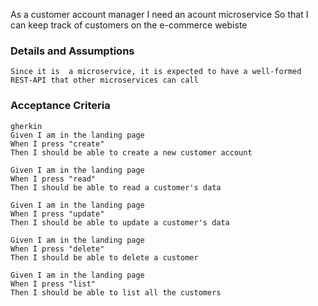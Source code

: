 As a customer account manager 
I need an acount microservice 
So that I can keep track of customers on the e-commerce webiste
      
### Details and Assumptions
    Since it is  a microservice, it is expected to have a well-formed REST-API that other microservices can call

### Acceptance Criteria     
    gherkin 
    Given I am in the landing page
    When I press "create"
    Then I should be able to create a new customer account

    Given I am in the landing page
    When I press "read"
    Then I should be able to read a customer's data

    Given I am in the landing page
    When I press "update"
    Then I should be able to update a customer's data

    Given I am in the landing page
    When I press "delete"
    Then I should be able to delete a customer

    Given I am in the landing page
    When I press "list"
    Then I should be able to list all the customers
    
    

